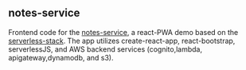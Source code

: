 ## notes-service
Frontend code for the [notes-service](https://cosmicd.github.io/demos/web/notes-service "github-pages"), a react-PWA demo based on the [serverless-stack](https://serverless-stack.com "serverless-stack homepage"). The app utilizes create-react-app, react-bootstrap, serverlessJS, and AWS backend services (cognito,lambda, apigateway,dynamodb, and s3).